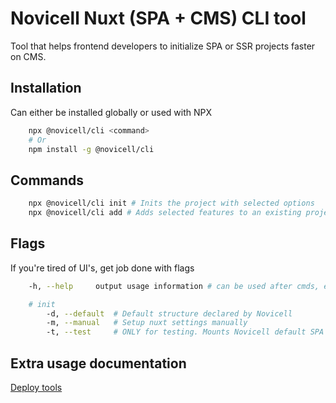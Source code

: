 # Novicell Nuxt (SPA + CMS) CLI tool

Tool that helps frontend developers to initialize SPA or SSR projects faster on CMS.

## Installation

Can either be installed globally or used with NPX

```bash
    npx @novicell/cli <command>
    # Or
    npm install -g @novicell/cli
```

## Commands

```bash
    npx @novicell/cli init # Inits the project with selected options
    npx @novicell/cli add # Adds selected features to an existing project
```

## Flags

If you're tired of UI's, get job done with flags

```bash
    -h, --help     output usage information # can be used after cmds, e.g. init --help

    # init
        -d, --default  # Default structure declared by Novicell
        -m, --manual   # Setup nuxt settings manually
        -t, --test     # ONLY for testing. Mounts Novicell default SPA on newest Nuxt app
```

## Extra usage documentation

[Deploy tools](src/@commands/add/deploy_tools/README.md)
